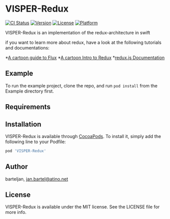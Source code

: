 # VISPER-Redux

[![CI Status](http://img.shields.io/travis/barteljan/VISPER-Redux.svg?style=flat)](https://travis-ci.org/barteljan/VISPER-Redux)
[![Version](https://img.shields.io/cocoapods/v/VISPER-Redux.svg?style=flat)](http://cocoapods.org/pods/VISPER-Redux)
[![License](https://img.shields.io/cocoapods/l/VISPER-Redux.svg?style=flat)](http://cocoapods.org/pods/VISPER-Redux)
[![Platform](https://img.shields.io/cocoapods/p/VISPER-Redux.svg?style=flat)](http://cocoapods.org/pods/VISPER-Redux)

VISPER-Redux is an implementation of the redux-architecture in swift

if you want to learn more about redux, have a look at the following tutorials and documentations:

*[A cartoon guide to Flux](https://code-cartoons.com/a-cartoon-guide-to-flux-6157355ab207)
*[A cartoon Intro to Redux](https://code-cartoons.com/a-cartoon-intro-to-redux-3afb775501a6)
*[redux.js Documentation](http://redux.js.org/docs/introduction/)

## Example

To run the example project, clone the repo, and run `pod install` from the Example directory first.

## Requirements

## Installation

VISPER-Redux is available through [CocoaPods](http://cocoapods.org). To install
it, simply add the following line to your Podfile:

```ruby
pod 'VISPER-Redux'
```

## Author

barteljan, jan.bartel@atino.net

## License

VISPER-Redux is available under the MIT license. See the LICENSE file for more info.
